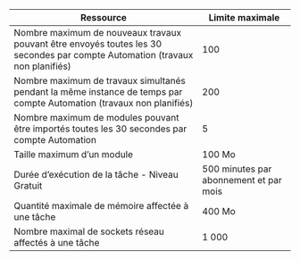 | Ressource | Limite maximale |
| --- | --- |
| Nombre maximum de nouveaux travaux pouvant être envoyés toutes les 30 secondes par compte Automation (travaux non planifiés) |100 |
| Nombre maximum de travaux simultanés pendant la même instance de temps par compte Automation (travaux non planifiés) |200 |
| Nombre maximum de modules pouvant être importés toutes les 30 secondes par compte Automation |5 |
| Taille maximum d’un module |100 Mo |
| Durée d’exécution de la tâche - Niveau Gratuit |500 minutes par abonnement et par mois |
| Quantité maximale de mémoire affectée à une tâche |400 Mo |
| Nombre maximal de sockets réseau affectés à une tâche |1 000 |

<!---HONumber=AcomDC_0803_2016-->
